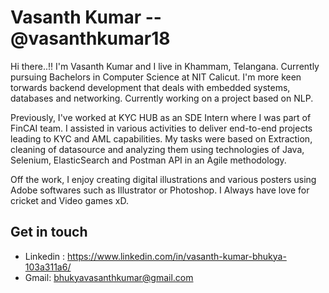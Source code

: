 # Vasanth Kumar -- @vasanthkumar18

Hi there..!! 
I'm Vasanth Kumar and I live in Khammam, Telangana. Currently pursuing Bachelors in Computer Science at NIT Calicut. I'm more keen torwards backend development that deals with embedded systems, databases and networking. Currently working on a project based on NLP. 

Previously, I've worked at KYC HUB as an SDE Intern where I was part of FinCAI team. I assisted in various activities to deliver end-to-end projects leading to KYC and AML capabilities. My tasks were based on Extraction, cleaning of datasource and analyzing them using technologies of Java, Selenium, ElasticSearch and Postman API in an Agile methodology. 

Off the work, I enjoy creating digital illustrations and various posters using Adobe softwares such as Illustrator or Photoshop. 
I Always have love for cricket and Video games xD. 


## Get in touch 
* Linkedin : https://www.linkedin.com/in/vasanth-kumar-bhukya-103a311a6/
* Gmail: bhukyavasanthkumar@gmail.com

